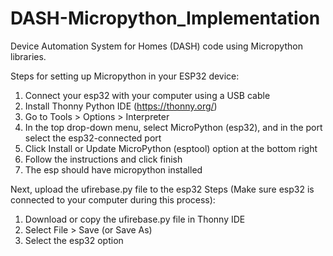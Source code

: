 # DASH-Micropython_Implementation
Device Automation System for Homes (DASH) code using Micropython libraries.

Steps for setting up Micropython in your ESP32 device:
1. Connect your esp32 with your computer using a USB cable
2. Install Thonny Python IDE (https://thonny.org/)
3. Go to Tools > Options > Interpreter
4. In the top drop-down menu, select MicroPython (esp32), and in the port select the esp32-connected port
5. Click Install or Update MicroPython (esptool) option at the bottom right
6. Follow the instructions and click finish
7. The esp should have micropython installed

Next, upload the ufirebase.py file to the esp32
Steps (Make sure esp32 is connected to your computer during this process):
1. Download or copy the ufirebase.py file in Thonny IDE
2. Select File > Save (or Save As)
3. Select the esp32 option
